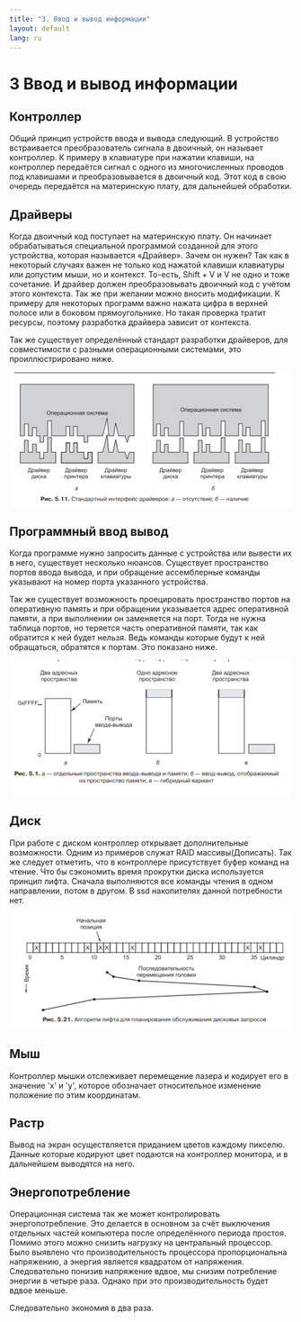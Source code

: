 ```yaml
---
title: "3. Ввод и вывод информации"
layout: default
lang: ru
---
```


# **3** Ввод и вывод информации

## Контроллер

Общий принцип устройств ввода  и вывода следующий. В устройство встраивается преобразователь сигнала в двоичный, он называет контроллер. К примеру в клавиатуре при нажатии клавиши, на контроллер передаётся сигнал с одного из многочисленных проводов под клавишами и преобразовывается в двоичный код. Этот код в свою очередь передаётся на материнскую плату, для дальнейшей обработки.

## Драйверы

Когда двоичный код поступает на материнскую плату. Он начинает обрабатываться специальной программой созданной для этого устройства, которая называется «Драйвер». Зачем он нужен? Так как в некоторый случаях важен не только код нажатой клавиши клавиатуры или допустим мыши, но и контекст. То-есть, Shift + V и V не одно и тоже сочетание. И драйвер должен преобразовывать двоичный код с учётом этого контекста. Так же при желании можно вносить модификации. К примеру для некоторых программ важно нажата цифра в верхней полосе или в боковом прямоугольнике. Но такая проверка тратит ресурсы, поэтому разработка драйвера зависит от контекста.

Так же существует определённый стандарт разработки драйверов, для совместимости с разными операционными системами, это проиллюстрировано ниже.

![](../assets/images/19.png)

## Программный ввод вывод

Когда программе нужно запросить данные с устройства или вывести их в него, существует несколько нюансов. Существует пространство портов ввода вывода, и при обращение ассемблерные команды указывают на номер порта указанного устройства.

Так же существует возможность проецировать пространство портов на оперативную память и при обращении указывается адрес оперативной памяти, а при выполнении он заменяется на порт. Тогда не нужна таблица портов, но теряется часть оперативной памяти, так как обратится к ней будет нельзя. Ведь команды которые будут к ней обращаться, обратятся к портам. Это показано ниже.

![](../assets/images/20.png)

## Диск

При работе с диском контроллер открывает дополнительные возможности. Одним из примеров служат RAID массивы(Дописать). Так же следует отметить, что в контроллере присутствует буфер команд на чтение. Что бы сэкономить время прокрутки диска используется принцип лифта. Сначала выполняются все команды чтения в одном направлении, потом в другом. В ssd накопителях данной потребности нет.

![](../assets/images/21.png)

## Мыш

Контроллер мышки отслеживает перемещение лазера и кодирует его в значение 'x' и 'y', которое обозначает относительное изменение положение по этим координатам.

## Растр

Вывод на экран осуществляется приданием цветов каждому пикселю. Данные которые кодируют цвет подаются на контроллер монитора, и в дальнейшем выводятся на него.

## Энергопотребление

Операционная система так же может контролировать энергопотребление. Это делается в основном за счёт выключения отдельных частей компьютера после определённого периода простоя. Помимо этого можно снизить нагрузку на центральный процессор. Было выявлено что производительность процессора пропорциональна напряжению, а энергия является квадратом от напряжения. Следовательно понизив напряжение вдвое, мы снизим потребление энергии в четыре раза. Однако при это производительность будет вдвое меньше.

Следовательно экономия в два раза.